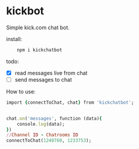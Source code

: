 # kickbot
Simple kick.com chat bot.

install:
```rb
    npm i kickchatbot
```

todo:

- [x] read messages live from chat
- [ ] send messages to chat

How to use:

```rb
import {connectToChat, chat} from 'kickchatbot';


chat.on('messages', function (data){
    console.log(data);
})
//Channel ID - Chatrooms ID
connectToChat(1240760, 1233753);
```
